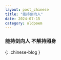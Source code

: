```yaml
---
layout: post_chinese
title: "能持剑向人"
date: 2024-07-15
category: oldpoem
---
```


### 能持剑向人 不解持照身
{: .chinese-blog }
